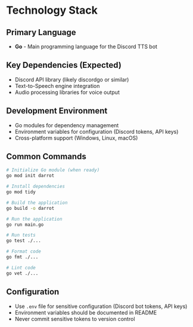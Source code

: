 # Technology Stack

## Primary Language
- **Go** - Main programming language for the Discord TTS bot

## Key Dependencies (Expected)
- Discord API library (likely discordgo or similar)
- Text-to-Speech engine integration
- Audio processing libraries for voice output

## Development Environment
- Go modules for dependency management
- Environment variables for configuration (Discord tokens, API keys)
- Cross-platform support (Windows, Linux, macOS)

## Common Commands
```bash
# Initialize Go module (when ready)
go mod init darrot

# Install dependencies
go mod tidy

# Build the application
go build -o darrot

# Run the application
go run main.go

# Run tests
go test ./...

# Format code
go fmt ./...

# Lint code
go vet ./...
```

## Configuration
- Use `.env` file for sensitive configuration (Discord bot tokens, API keys)
- Environment variables should be documented in README
- Never commit sensitive tokens to version control